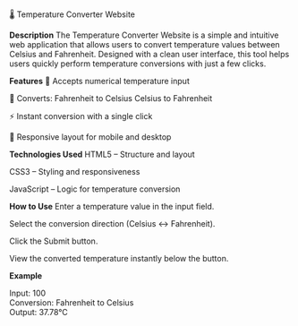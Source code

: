 🌡️ Temperature Converter Website

**Description**
The Temperature Converter Website is a simple and intuitive web application that allows users to convert temperature values between Celsius and Fahrenheit. Designed with a clean user interface, this tool helps users quickly perform temperature conversions with just a few clicks.

**Features**
🔢 Accepts numerical temperature input

🔁 Converts:
Fahrenheit to Celsius
Celsius to Fahrenheit

⚡ Instant conversion with a single click

📱 Responsive layout for mobile and desktop

**Technologies Used**
HTML5 – Structure and layout

CSS3 – Styling and responsiveness

JavaScript – Logic for temperature conversion

**How to Use**
Enter a temperature value in the input field.

Select the conversion direction (Celsius ↔ Fahrenheit).

Click the Submit button.

View the converted temperature instantly below the button.

**Example**

Input: 100  
Conversion: Fahrenheit to Celsius  
Output: 37.78°C
